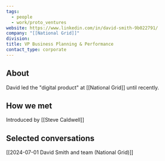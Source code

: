 ```yaml
---
tags:
  - people
  - work/proto_ventures
website: https://www.linkedin.com/in/david-smith-9b022791/
company: "[[National Grid]]"
division: 
title: VP Business Planning & Performance
contact_type: corporate
---
```

## About
David led the "digital product" at [[National Grid]] until recently.

## How we met
Introduced by [[Steve Caldwell]]

## Selected conversations
[[2024-07-01 David Smith and team (National Grid)]]